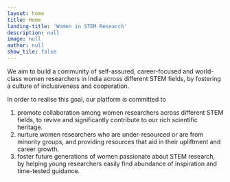 ```yaml
---
layout: home
title: Home
landing-title: 'Women in STEM Research'
description: null
image: null
author: null
show_tile: false
---
```


We aim to build a community of self-assured, career-focused and world-class women researchers in India across different STEM fields, by fostering a culture of inclusiveness and cooperation.

In order to realise this goal, our platform is committed to
1. promote collaboration among women researchers across different STEM fields, to revive and significantly contribute to our rich scientific heritage.
2. nurture women researchers who are under-resourced or are from minority groups, and providing resources that aid in their upliftment and career growth.
3. foster future generations of women passionate about STEM research, by helping young researchers easily find abundance of inspiration and time-tested guidance.
